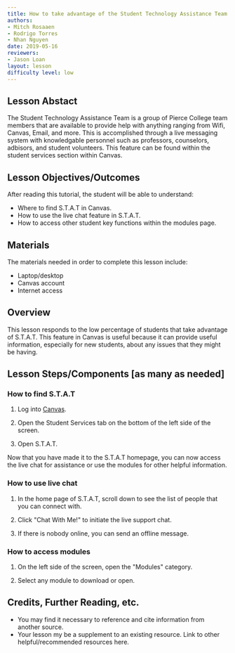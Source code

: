 ```yaml
---
title: How to take advantage of the Student Technology Assistance Team
authors:
- Mitch Rosaaen
- Rodrigo Torres
- Nhan Nguyen
date: 2019-05-16
reviewers:
- Jason Loan
layout: lesson
difficulty level: low
---
```


## Lesson Abstact

The Student Technology Assistance Team is a group of Pierce College team members that are available to provide help with anything ranging from Wifi, Canvas, Email, and more. This is accomplished through a live messaging system with knowledgable personnel such as professors, counselors, adbisors, and student volunteers. This feature can be found within the student services section within Canvas.

## Lesson Objectives/Outcomes

After reading this tutorial, the student will be able to understand: 

- Where to find S.T.A.T in Canvas.
- How to use the live chat feature in S.T.A.T.
- How to access other student key functions within the modules page.

## Materials

The materials needed in order to complete this lesson include:

- Laptop/desktop
- Canvas account
- Internet access

## Overview

This lesson responds to the low percentage of students that take advantage of S.T.A.T. This feature in Canvas is useful because it can provide useful information, especially for new students, about any issues that they might be having.

## Lesson Steps/Components [as many as needed]

### How to find S.T.A.T

1. Log into [Canvas](https://pierce.instructure.com/login/canvas).

2. Open the Student Services tab on the bottom of the left side of the screen.

3. Open S.T.A.T.

Now that you have made it to the S.T.A.T homepage, you can now access the live chat for assistance or use the modules for other helpful information.

### How to use live chat

1. In the home page of S.T.A.T, scroll down to see the list of people that you can connect with.

2. Click "Chat With Me!" to initiate the live support chat.

3. If there is nobody online, you can send an offline message.

### How to access modules

1. On the left side of the screen, open the "Modules" category.

2. Select any module to download or open.

## Credits, Further Reading, etc.

* You may find it necessary to reference and cite information from another source.
* Your lesson my be a supplement to an existing resource. Link to other helpful/recommended resources here.
